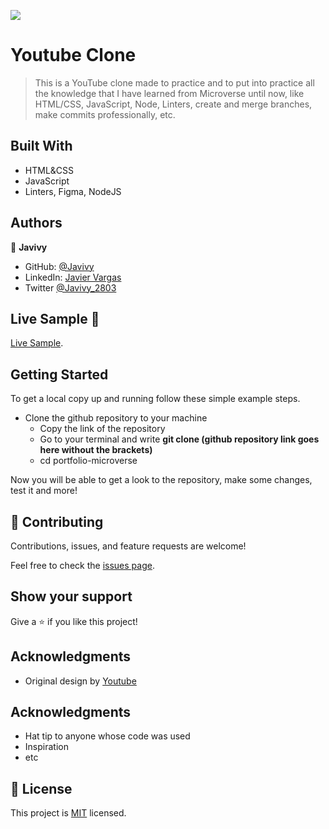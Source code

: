 ![](https://img.shields.io/badge/Microverse-blueviolet)

# Youtube Clone

> This is a YouTube clone made to practice and to put into practice all the knowledge that I have learned from Microverse until now, like HTML/CSS, JavaScript, Node, Linters, create and merge branches, make commits professionally, etc.


## Built With

- HTML&CSS
- JavaScript
- Linters, Figma, NodeJS


## Authors

👤 **Javivy**

- GitHub: [@Javivy](https://github.com/Javivy)
- LinkedIn: [Javier Vargas](https://www.linkedin.com/in/javier-alejandro-vargas-ortega-5998a5212/)
- Twitter [@Javivy_2803](https://twitter.com/Javivy_2803)

## Live Sample 🔗

[Live Sample]().

## Getting Started

To get a local copy up and running follow these simple example steps.

  - Clone the github repository to your machine 
    - Copy the link of the repository
    - Go to your terminal and write __git clone (github repository link goes here without the brackets)__
    - cd portfolio-microverse

Now you will be able to get a look to the repository, make some changes, test it and more!

## 🤝 Contributing

Contributions, issues, and feature requests are welcome!

Feel free to check the [issues page](https://github.com/Javivy/youtube-clone/issues).

## Show your support

Give a ⭐️ if you like this project!

## Acknowledgments

- Original design by [Youtube](https://www.youtube.com/embed/lhOsEAoeD6s)

## Acknowledgments

- Hat tip to anyone whose code was used
- Inspiration
- etc

## 📝 License

This project is [MIT](MIT.md) licensed.
